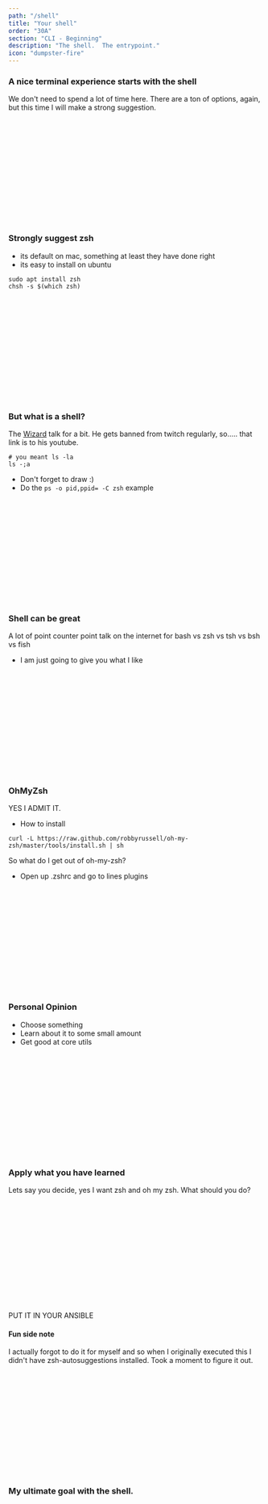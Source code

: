 ```yaml
---
path: "/shell"
title: "Your shell"
order: "30A"
section: "CLI - Beginning"
description: "The shell.  The entrypoint."
icon: "dumpster-fire"
---
```


### A nice terminal experience starts with the shell
We don't need to spend a lot of time here.  There are a ton of options, again,
but this time I will make a strong suggestion.

<br />
<br />
<br />
<br />
<br />
<br />
<br />
<br />
<br />
<br />
<br />
<br />

### Strongly suggest zsh
* its default on mac, something at least they have done right
* its easy to install on ubuntu

```
sudo apt install zsh
chsh -s $(which zsh)
```

<br />
<br />
<br />
<br />
<br />
<br />
<br />
<br />
<br />
<br />
<br />
<br />

### But what is a shell?
The [Wizard](https://www.youtube.com/user/lastmiles) talk for a bit.  He gets
banned from twitch regularly, so..... that link is to his youtube.

```
# you meant ls -la
ls -;a
```

* Don't forget to draw :)
* Do the `ps -o pid,ppid= -C zsh` example

<br />
<br />
<br />
<br />
<br />
<br />
<br />
<br />
<br />
<br />
<br />
<br />

### Shell can be great
A lot of point counter point talk on the internet for bash vs zsh vs tsh vs bsh
vs fish

* I am just going to give you what I like

<br />
<br />
<br />
<br />
<br />
<br />
<br />
<br />
<br />
<br />
<br />
<br />

### OhMyZsh
YES I ADMIT IT.

* How to install
```
curl -L https://raw.github.com/robbyrussell/oh-my-zsh/master/tools/install.sh | sh
```

So what do I get out of oh-my-zsh?
* Open up .zshrc and go to lines plugins

<br />
<br />
<br />
<br />
<br />
<br />
<br />
<br />
<br />
<br />
<br />
<br />

### Personal Opinion
* Choose something
* Learn about it to some small amount
* Get good at core utils

<br />
<br />
<br />
<br />
<br />
<br />
<br />
<br />
<br />
<br />
<br />
<br />

### Apply what you have learned
Lets say you decide, yes I want zsh and oh my zsh.  What should you do?

<br />
<br />
<br />
<br />
<br />
<br />
<br />
<br />
<br />
<br />
<br />
<br />

PUT IT IN YOUR ANSIBLE

#### Fun side note
I actually forgot to do it for myself and so when I originally executed this I
didn't have zsh-autosuggestions installed.  Took a moment to figure it out.

<br />
<br />
<br />
<br />
<br />
<br />
<br />
<br />
<br />
<br />
<br />
<br />

### My ultimate goal with the shell.

<br />
<br />
<br />
<br />
<br />
<br />
<br />
<br />
<br />
<br />
<br />
<br />

